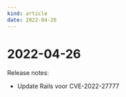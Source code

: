 ```yaml
---
kind: article
date: 2022-04-26
---
```


# 2022-04-26

Release notes:

* Update Rails voor CVE-2022-27777
